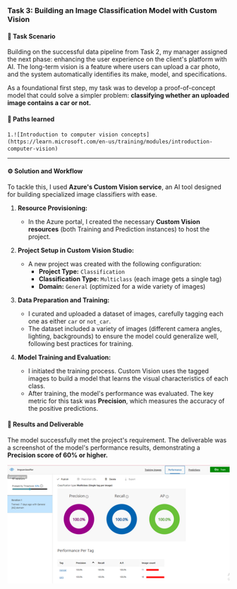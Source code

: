 ### Task 3: Building an Image Classification Model with Custom Vision

#### 🎯 Task Scenario
Building on the successful data pipeline from Task 2, my manager assigned the next phase: enhancing the user experience on the client's platform with AI. The long-term vision is a feature where users can upload a car photo, and the system automatically identifies its make, model, and specifications.

As a foundational first step, my task was to develop a proof-of-concept model that could solve a simpler problem: **classifying whether an uploaded image contains a car or not.**


#### 🎯 Paths learned
    1.![Introduction to computer vision concepts](https://learn.microsoft.com/en-us/training/modules/introduction-computer-vision)
    

---

#### ⚙️ Solution and Workflow
To tackle this, I used **Azure's Custom Vision service**, an AI tool designed for building specialized image classifiers with ease.

1.  **Resource Provisioning:**
    -   In the Azure portal, I created the necessary **Custom Vision resources** (both Training and Prediction instances) to host the project.

2.  **Project Setup in Custom Vision Studio:**
    -   A new project was created with the following configuration:
        -   **Project Type:** `Classification`
        -   **Classification Type:** `Multiclass` (each image gets a single tag)
        -   **Domain:** `General` (optimized for a wide variety of images)

3.  **Data Preparation and Training:**
    -   I curated and uploaded a dataset of images, carefully tagging each one as either `car` or `not_car`.
    -   The dataset included a variety of images (different camera angles, lighting, backgrounds) to ensure the model could generalize well, following best practices for training.

4.  **Model Training and Evaluation:**
    -   I initiated the training process. Custom Vision uses the tagged images to build a model that learns the visual characteristics of each class.
    -   After training, the model's performance was evaluated. The key metric for this task was **Precision**, which measures the accuracy of the positive predictions.

#### 📄 Results and Deliverable
The model successfully met the project's requirement. The deliverable was a screenshot of the model's performance results, demonstrating a **Precision score of 60% or higher.**

![Screenshot of Custom Vision Model Performance](https://github.com/Khaled259/MISK-_Data-Science-and-Artificial-Intelligence-Virtual-Work-Experiance/blob/9746296a019c833470c0f92ae389f9cb9e8c08b5/3.%20Task/2.%20Model%20Performance.png)
